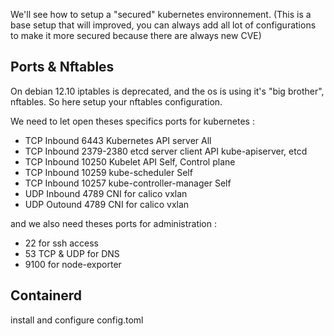 We'll see how to setup a "secured" kubernetes environnement. (This is a base setup that will improved, you can always add all lot of configurations to make it more secured because there are always new CVE)

## Ports & Nftables
On debian 12.10 iptables is deprecated, and the os is using it's "big brother", nftables.
So here setup your nftables configuration.

We need to let open theses specifics ports for kubernetes :
- TCP	Inbound	6443	Kubernetes API server	All
- TCP	Inbound	2379-2380	etcd server client API	kube-apiserver, etcd
- TCP	Inbound	10250	Kubelet API	Self, Control plane
- TCP	Inbound	10259	kube-scheduler	Self
- TCP	Inbound	10257	kube-controller-manager	Self
- UDP   Inbound 4789    CNI for calico vxlan
- UDP   Outound 4789    CNI for calico vxlan

and we also need theses ports for administration :
- 22 for ssh access
- 53 TCP & UDP for DNS
- 9100 for node-exporter

## Containerd

install and configure config.toml